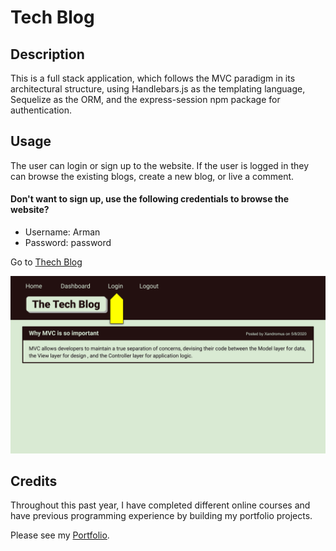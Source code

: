 # Tech Blog

## Description

This is a full stack application, which follows the MVC paradigm in its architectural structure, using Handlebars.js as the templating language, Sequelize as the ORM, and the express-session npm package for authentication.

## Usage

The user can login or sign up to the website. If the user is logged in they can browse the existing blogs, create a new blog, or live a comment.

#### Don't want to sign up, use the following credentials to browse the website?
- Username: Arman
- Password: password

Go to [Thech Blog](https://techblogs-71f79cd80473.herokuapp.com/)

![Animation cycles through signing into the app, clicking on buttons, and updating blog posts.](./public/images/tech-blog.gif)


## Credits

Throughout this past year, I have completed different online courses and have previous programming experience by building my portfolio projects.

Please see my [Portfolio](https://armanbarseghyan83.github.io/portfolio/).